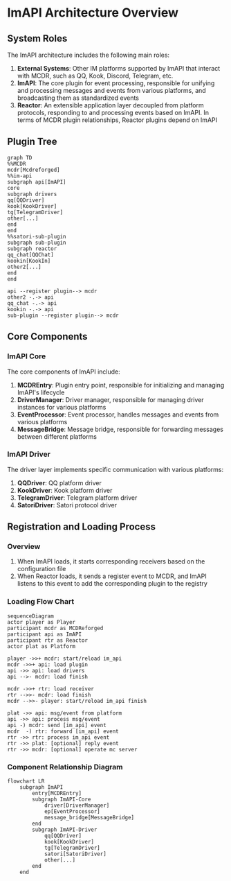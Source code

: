 # ImAPI Architecture Overview

## System Roles

The ImAPI architecture includes the following main roles:

1. **External Systems**: Other IM platforms supported by ImAPI that interact with MCDR, such as QQ, Kook, Discord, Telegram, etc.
2. **ImAPI**: The core plugin for event processing, responsible for unifying and processing messages and events from various platforms, and broadcasting them as standardized events
3. **Reactor**: An extensible application layer decoupled from platform protocols, responding to and processing events based on ImAPI. In terms of MCDR plugin relationships, Reactor plugins depend on ImAPI

## Plugin Tree

```mermaid
graph TD
%%MCDR
mcdr[Mcdreforged]
%%im-api
subgraph api[ImAPI]
core
subgraph drivers
qq[QQDriver]
kook[KookDriver]
tg[TelegramDriver]
other[...]
end
end
%%satori-sub-plugin
subgraph sub-plugin
subgraph reactor
qq_chat[QQChat]
kookin[KookIn]
other2[...]
end
end

api --register plugin--> mcdr
other2 -.-> api
qq_chat -.-> api
kookin -.-> api
sub-plugin --register plugin--> mcdr
```

## Core Components

### ImAPI Core

The core components of ImAPI include:

1. **MCDREntry**: Plugin entry point, responsible for initializing and managing ImAPI's lifecycle
2. **DriverManager**: Driver manager, responsible for managing driver instances for various platforms
3. **EventProcessor**: Event processor, handles messages and events from various platforms
4. **MessageBridge**: Message bridge, responsible for forwarding messages between different platforms

### ImAPI Driver

The driver layer implements specific communication with various platforms:

1. **QQDriver**: QQ platform driver
2. **KookDriver**: Kook platform driver
3. **TelegramDriver**: Telegram platform driver
4. **SatoriDriver**: Satori protocol driver

## Registration and Loading Process

### Overview

1. When ImAPI loads, it starts corresponding receivers based on the configuration file
2. When Reactor loads, it sends a register event to MCDR, and ImAPI listens to this event to add the corresponding plugin to the registry

### Loading Flow Chart

```mermaid
sequenceDiagram
actor player as Player
participant mcdr as MCDReforged
participant api as ImAPI
participant rtr as Reactor
actor plat as Platform

player ->>+ mcdr: start/reload im_api
mcdr ->>+ api: load plugin
api ->> api: load drivers
api -->- mcdr: load finish

mcdr ->>+ rtr: load receiver
rtr -->>- mcdr: load finish
mcdr -->>- player: start/reload im_api finish

plat ->> api: msg/event from platform
api ->> api: process msg/event
api -) mcdr: send [im_api] event
mcdr  -) rtr: forward [im_api] event
rtr ->> rtr: process im_api event
rtr ->> plat: [optional] reply event
rtr ->> mcdr: [optional] operate mc server
```

### Component Relationship Diagram

```mermaid
flowchart LR
    subgraph ImAPI
        entry[MCDREntry]
        subgraph ImAPI-Core
            driver[DriverManager]
            ep[EventProcessor]
            message_bridge[MessageBridge]
        end
        subgraph ImAPI-Driver
            qq[QQDriver]
            kook[KookDriver]
            tg[TelegramDriver]
            satori[SatoriDriver]
            other[...]
        end
    end
```